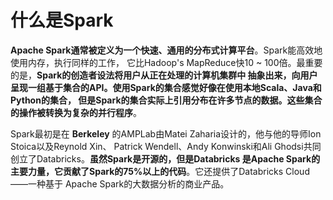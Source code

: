 什么是Spark
===================================================================================
**Apache Spark通常被定义为一个快速、通用的分布式计算平台**。Spark能高效地使用内存，执行同样的工作，
它比Hadoop's MapReduce快10 ~ 100倍。最重要的是，**Spark的创造者设法将用户从正在处理的计算机集群中
抽象出来，向用户呈现一组基于集合的API。使用Spark的集合感觉好像在使用本地Scala、Java和Python的集合，
但是Spark的集合实际上引用分布在许多节点的数据。这些集合的操作被转换为复杂的并行程序**。

Spark最初是在 **Berkeley** 的AMPLab由Matei Zaharia设计的，他与他的导师Ion Stoica以及Reynold Xin、
Patrick Wendell、Andy Konwinski和Ali Ghodsi共同创立了Databricks。**虽然Spark是开源的，但是Databricks
是Apache Spark的主要力量，它贡献了Spark的75%以上的代码**。它还提供了Databricks Cloud——一种基于
Apache Spark的大数据分析的商业产品。

